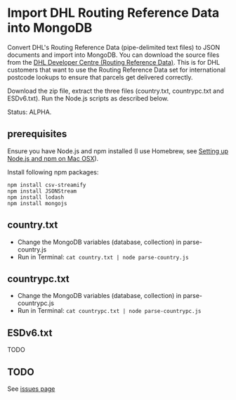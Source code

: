 # Import DHL Routing Reference Data into MongoDB

Convert DHL's Routing Reference Data (pipe-delimited text files) to JSON documents and import into MongoDB. You can download the source files from the [DHL Developer Centre (Routing Reference Data)](http://www.dhl.co.uk/content/gb/en/express/resource_centre/integrated_shipping_solutions/developer_download_centre1.html). This is for DHL customers that want to use the Routing Reference Data set for international postcode lookups to ensure that parcels get delivered correctly.

Download the zip file, extract the three files (country.txt, countrypc.txt and ESDv6.txt). Run the Node.js scripts as described below.

Status: ALPHA.

## prerequisites

Ensure you have Node.js and npm installed (I use Homebrew, see [Setting up Node.js and npm on Mac OSX](http://shapeshed.com/setting-up-nodejs-and-npm-on-mac-osx/)).

Install following npm packages:
```
npm install csv-streamify
npm install JSONStream
npm install lodash
npm install mongojs
```

## country.txt
- Change the MongoDB variables (database, collection) in parse-country.js
- Run in Terminal: `cat country.txt | node parse-country.js`

## countrypc.txt

- Change the MongoDB variables (database, collection) in parse-countrypc.js
- Run in Terminal: `cat countrypc.txt | node parse-countrypc.js`

## ESDv6.txt

TODO

## TODO

See [issues page](https://github.com/leeprovoost/dhl-routing-reference-data-to-json/issues)


